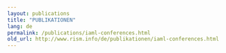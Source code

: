 ```yaml
---
layout: publications
title: "PUBLIKATIONEN"
lang: de
permalink: /publications/iaml-conferences.html
old_url: http://www.rism.info/de/publikationen/iaml-conferences.html
---
```


